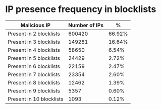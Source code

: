 # IP presence frequency in blocklists
| Malicious IP | Number of IPs | % |
|----|----|----|
| Present in 2 blocklists | 600420 | 66.92% |
| Present in 3 blocklists | 149281 | 16.64% |
| Present in 4 blocklists | 58650 | 6.54% |
| Present in 5 blocklists | 24429 | 2.72% |
| Present in 6 blocklists | 22159 | 2.47% |
| Present in 7 blocklists | 23354 | 2.60% |
| Present in 8 blocklists | 12462 | 1.39% |
| Present in 9 blocklists | 5357 | 0.60% |
| Present in 10 blocklists | 1093 | 0.12% |
